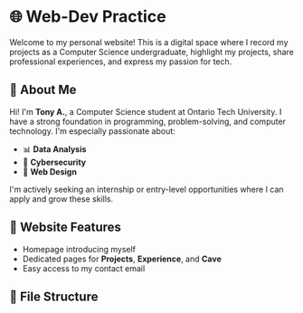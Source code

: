 # 🌐 Web-Dev Practice

Welcome to my personal website! This is a digital space where I record my projects as a Computer Science undergraduate, highlight my projects, share professional experiences, and express my passion for tech.

## 🧠 About Me

Hi! I'm **Tony A.**, a Computer Science student at Ontario Tech University. I have a strong foundation in programming, problem-solving, and computer technology. I'm especially passionate about:

- 📊 **Data Analysis**
- 🔐 **Cybersecurity**
- 🎨 **Web Design**

I'm actively seeking an internship or entry-level opportunities where I can apply and grow these skills.

## 🚀 Website Features

- Homepage introducing myself
- Dedicated pages for **Projects**, **Experience**, and **Cave**
- Easy access to my contact email

## 📁 File Structure
